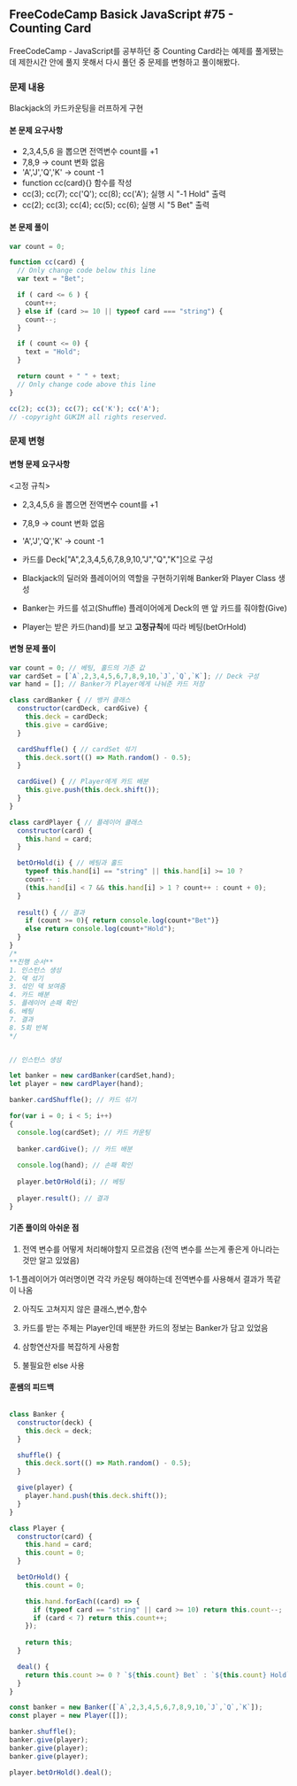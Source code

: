 ## FreeCodeCamp Basick JavaScript #75 - Counting Card
FreeCodeCamp - JavaScript를 공부하던 중 Counting Card라는 예제를 풀게됐는데
제한시간 안에 풀지 못해서 다시 풀던 중 문제를 변형하고 풀이해봤다.

### 문제 내용
Blackjack의 카드카운팅을 러프하게 구현

#### 본 문제 요구사항
- 2,3,4,5,6 을 뽑으면 전역변수 count를 +1
- 7,8,9 -> count 변화 없음
- 'A','J','Q','K' -> count -1
- function cc(card){} 함수를 작성
- cc(3); cc(7); cc('Q'); cc(8); cc('A'); 실행 시 "-1 Hold" 출력
- cc(2); cc(3); cc(4); cc(5); cc(6); 실행 시 "5 Bet" 출력

#### 본 문제 풀이
```js
var count = 0;

function cc(card) {
  // Only change code below this line
  var text = "Bet";

  if ( card <= 6 ) {
    count++;
  } else if (card >= 10 || typeof card === "string") {
    count--;
  }

  if ( count <= 0) {
    text = "Hold";
  }

  return count + " " + text;
  // Only change code above this line
}

cc(2); cc(3); cc(7); cc('K'); cc('A');
// -copyright GUKIM all rights reserved.
```

### 문제 변형

#### 변형 문제 요구사항
<고정 규칙>
- 2,3,4,5,6 을 뽑으면 전역변수 count를 +1
- 7,8,9 -> count 변화 없음
- 'A','J','Q','K' -> count -1

- 카드를 Deck["A",2,3,4,5,6,7,8,9,10,"J","Q","K"]으로 구성
- Blackjack의 딜러와 플레이어의 역할을 구현하기위해 Banker와 Player Class 생성
- Banker는 카드를 섞고(Shuffle) 플레이어에게 Deck의 맨 앞 카드를 줘야함(Give)
- Player는 받은 카드(hand)를 보고 **고정규칙**에 따라 베팅(betOrHold)


#### 변형 문제 풀이
```js
var count = 0; // 베팅, 홀드의 기준 값
var cardSet = [`A`,2,3,4,5,6,7,8,9,10,`J`,`Q`,`K`]; // Deck 구성
var hand = []; // Banker가 Player에게 나눠준 카드 저장

class cardBanker { // 뱅커 클래스
  constructor(cardDeck, cardGive) {
    this.deck = cardDeck;
    this.give = cardGive;
  }

  cardShuffle() { // cardSet 섞기
    this.deck.sort(() => Math.random() - 0.5);
  }

  cardGive() { // Player에게 카드 배분
    this.give.push(this.deck.shift());
  }
}

class cardPlayer { // 플레이어 클래스
  constructor(card) {
    this.hand = card;
  }

  betOrHold(i) { // 베팅과 홀드 
    typeof this.hand[i] == "string" || this.hand[i] >= 10 ?
    count-- : 
    (this.hand[i] < 7 && this.hand[i] > 1 ? count++ : count + 0);
  }
  
  result() { // 결과
    if (count >= 0){ return console.log(count+"Bet")}
    else return console.log(count+"Hold");
  }
}
/*
**진행 순서**
1. 인스턴스 생성
2. 덱 섞기
3. 섞인 덱 보여줌
4. 카드 배분
5. 플레이어 손패 확인
6. 베팅
7. 결과
8. 5회 반복
*/


// 인스턴스 생성

let banker = new cardBanker(cardSet,hand);
let player = new cardPlayer(hand);

banker.cardShuffle(); // 카드 섞기

for(var i = 0; i < 5; i++) 
{
  console.log(cardSet); // 카드 카운팅
  
  banker.cardGive(); // 카드 배분
  
  console.log(hand); // 손패 확인
  
  player.betOrHold(i); // 베팅
  
  player.result(); // 결과
}
```

#### 기존 풀이의 아쉬운 점
1. 전역 변수를 어떻게 처리해야할지 모르겠음 (전역 변수를 쓰는게 좋은게 아니라는 것만 알고 있었음)

1-1.플레이어가 여러명이면 각각 카운팅 해야하는데 전역변수를 사용해서 결과가 똑같이 나옴

2. 아직도 고쳐지지 않은 클래스,변수,함수 

3. 카드를 받는 주체는 Player인데 배분한 카드의 정보는 Banker가 담고 있었음

4. 삼항연산자를 복잡하게 사용함

5. 불필요한 else 사용


#### 훈쌤의 피드백

```js

class Banker {
  constructor(deck) {
    this.deck = deck;
  }

  shuffle() {
    this.deck.sort(() => Math.random() - 0.5);
  }

  give(player) {
    player.hand.push(this.deck.shift());
  }
}

class Player {
  constructor(card) {
    this.hand = card;
    this.count = 0;
  }

  betOrHold() {
    this.count = 0;

    this.hand.forEach((card) => {
      if (typeof card == "string" || card >= 10) return this.count--;
      if (card < 7) return this.count++;
    });
    
    return this;
  }

  deal() {
    return this.count >= 0 ? `${this.count} Bet` : `${this.count} Hold`;
  }
}

const banker = new Banker([`A`,2,3,4,5,6,7,8,9,10,`J`,`Q`,`K`]);
const player = new Player([]);

banker.shuffle();
banker.give(player);
banker.give(player);
banker.give(player);

player.betOrHold().deal();

```

#### 



